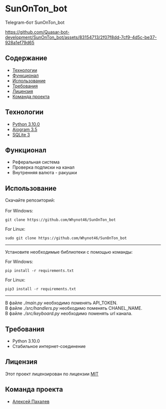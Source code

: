 # SunOnTon_bot
Telegram-бот SunOnTon_bot
<br>

https://github.com/Quasar-bot-development/SunOnTon_bot/assets/83154713/2f07f8dd-7cf9-4d5c-be37-928a1ef79d65

## Содержание
- [Технологии](#технологии)
- [Функционал](#функционал)
- [Использование](#использование)
- [Требования](#требования)
- [Лицензия](#лицензия)
- [Команда проекта](#команда-проекта)
## Технологии
- [Python 3.10.0](https://www.python.org/downloads/release/python-3100/)
- [Aiogram 3.5](https://docs.aiogram.dev/en/dev-3.x/)
- [SQLite 3](https://docs.python.org/3/library/sqlite3.html)
## Функционал
- Реферальная система
- Проверка подписки на канал
- Внутренняя валюта - ракушки
## Использование
Скачайте репозиторий:
<br>
<br>
For Windows:
```
git clone https://github.com/Whynot46/SunOnTon_bot
```
For Linux:
```
sudo git clone https://github.com/Whynot46/SunOnTon_bot
```
<hr>
Установите необходимые библиотеки с помощью команды:
<br>

For Windows:

```
pip install -r requirements.txt
```
For Linux:
```
pip3 install -r requirements.txt
```
<hr>
В файле  <i>./main.py </i> необходимо поменять API_TOKEN.
<br>
В файле  <i>./src/handlers.py </i> необходимо поменять CHANEL_NAME.
<br>
В файле  <i>./src/keyboard.py </i> необходимо поменять url канала.
<br>

## Требования
- Python 3.10.0
- Стабильное интернет-соединение

## Лицензия
Этот проект лицензирован по лицензии <a href="https://opensource.org/license/MIT">MIT</a>
## Команда проекта
- [Алексей Пахалев](https://github.com/Whynot46)
